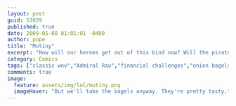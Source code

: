 ```yaml
---
layout: post
guid: 51029
published: true
date: 2009-05-08 01:01:01 -0400
author: pope
title: "Mutiny"
excerpt: "How will our heroes get out of this bind now? Will the pirates win? Will Boston be decimated for its lack of cream cheese? Today we find out on the thrilling conclusion of the Admiral Rau saga."
category: Comics
tags: ["classic wnv","Admiral Rau","financial challenges","onion bagels","Sack O' Bagels","friendship"]
comments: true 
image:
  feature: assets/img/lol/mutiny.png
  imageHover: "But we'll take the bagels anyway. They're pretty tasty."
---
```


